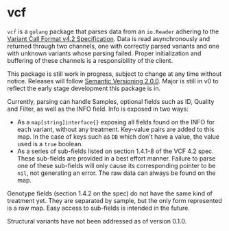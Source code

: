 vcf
===

`vcf` is a `golang` package that parses data from an `io.Reader` adhering to the [Variant Call Format v4.2 Specification](https://samtools.github.io/hts-specs/VCFv4.2.pdf). Data is read asynchronously and returned through two channels, one with correctly parsed variants and one with unknown variants whose parsing failed. Proper initialization and buffering of these channels is a responsibility of the client.

This package is still work in progress, subject to change at any time without notice. Releases will follow [Semantic Versioning 2.0.0](http://semver.org/spec/v2.0.0.html). Major is still in v0 to reflect the early stage development this package is in.

Currently, parsing can handle Samples, optional fields such as ID, Quality and Filter, as well as the INFO field. Info is exposed in two ways:

* As a `map[string]interface{}` exposing all fields found on the INFO for each variant, without any treatment. Key-value pairs are added to this map. In the case of keys such as `DB` which don't have a value, the value used is a `true` boolean.
* As a series of sub-fields listed on section 1.4.1-8 of the VCF 4.2 spec. These sub-fields are provided in a best effort manner. Failure to parse one of these sub-fields will only cause its corresponding pointer to be `nil`, not generating an error. The raw data can always be found on the map.

Genotype fields (section 1.4.2 on the spec) do not have the same kind of treatment yet. They are separated by sample, but the only form represented is a raw map. Easy access to sub-fields is intended in the future.

Structural variants have not been addressed as of version 0.1.0.
